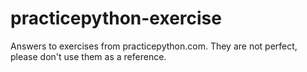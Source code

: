 # practicepython-exercise
Answers to exercises from practicepython.com.
They are not perfect, please don't use them as a reference.

